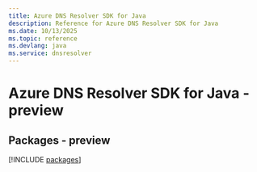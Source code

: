 ```yaml
---
title: Azure DNS Resolver SDK for Java
description: Reference for Azure DNS Resolver SDK for Java
ms.date: 10/13/2025
ms.topic: reference
ms.devlang: java
ms.service: dnsresolver
---
```

# Azure DNS Resolver SDK for Java - preview
## Packages - preview
[!INCLUDE [packages](dns-resolver-index.md)]